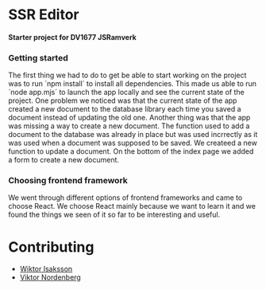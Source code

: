# SSR Editor



#### Starter project for DV1677 JSRamverk

### Getting started
The first thing we had to do to get be able to start working on the project was to run ´npm install´ to install all dependencies. This made us able to run ´node app.mjs´ to launch the app locally and see the current state of the project. One problem we noticed was that the current state of the app created a new document to the database library each time you saved a document instead of updating the old one. Another thing was that the app was missing a way to create a new document. The function used to add a document to the database was already in place but was used incrrectly as it was used when a document was supposed to be saved. We createed a new function to update a document. On the bottom of the index page we added a form to create a new document.

### Choosing frontend framework
We went through different options of frontend frameworks and came to choose React. We choose React mainly because we want to learn it and we found the things we seen of it so far to be interesting and useful.

# Contributing
<ul>
  <li><a href="https://github.com/wiis22">Wiktor Isaksson</a></li>
  <li><a href="https://github.com/Vcaze">Viktor Nordenberg</a></li>
</ul>
